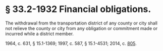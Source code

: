 # § 33.2-1932 Financial obligations.

<p>The withdrawal from the transportation district of any county or city shall not relieve the county or city from any obligation or commitment made or incurred while a district member.</p><p>1964, c. 631, § 15.1-1369; 1997, c. 587, § 15.1-4531; 2014, c. <a href='http://lis.virginia.gov/cgi-bin/legp604.exe?141+ful+CHAP0805'>805</a>.</p>